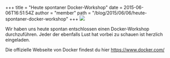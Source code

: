 +++
title = "Heute spontaner Docker-Workshop"
date = 2015-06-06T16:51:54Z
author = "member"
path = "/blog/2015/06/06/heute-spontaner-docker-workshop"
+++
![](http://flipdot.org/blog/uploads/dockerworkshop.png)

Wir haben uns heute spontan entschlossen einen Docker-Workshop
durchzuführen. Jeder der ebenfalls Lust hat vorbei zu schauen ist
herzlich eingeladen.

Die offizielle Webseite von Docker findest du hier
<https://www.docker.com/>
